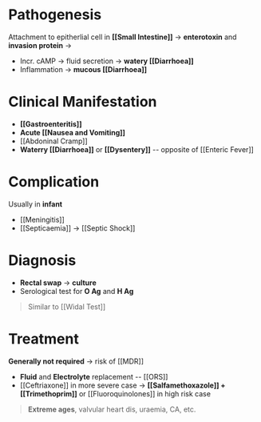 # Pathogenesis
Attachment to epitherlial cell in **[[Small Intestine]]** -> **enterotoxin** and **invasion protein** -> 
- Incr. cAMP -> fluid secretion -> **watery [[Diarrhoea]]**
- Inflammation -> **mucous [[Diarrhoea]]**  

# Clinical Manifestation
- **[[Gastroenteritis]]**
- **Acute [[Nausea and Vomiting]]**
- [[Abdoninal Cramp]]
- **Waterry [[Diarrhoea]]** or **[[Dysentery]]** -- opposite of [[Enteric Fever]]

# Complication
Usually in **infant**
- [[Meningitis]]
- [[Septicaemia]] -> [[Septic Shock]]

# Diagnosis
- **Rectal swap** -> **culture**
- Serological test for **O Ag** and **H Ag**
> Similar to [[Widal Test]]

# Treatment
**Generally not required** -> risk of [[MDR]]
- **Fluid** and **Electrolyte** replacement -- [[ORS]]
- [[Ceftriaxone]] in more severe case -> **[[Salfamethoxazole]] + [[Trimethoprim]]** or [[Fluoroquinolones]] in high risk case
> **Extreme ages**, valvular heart dis, uraemia, CA, etc.